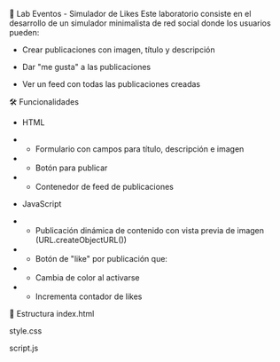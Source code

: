 🧪 Lab Eventos - Simulador de Likes
Este laboratorio consiste en el desarrollo de un simulador minimalista de red social donde los usuarios pueden:

- Crear publicaciones con imagen, título y descripción

- Dar "me gusta" a las publicaciones

- Ver un feed con todas las publicaciones creadas

🛠️ Funcionalidades
- HTML
 - - Formulario con campos para título, descripción e imagen

 - - Botón para publicar

 - - Contenedor de feed de publicaciones

- JavaScript
 - - Publicación dinámica de contenido con vista previa de imagen (URL.createObjectURL())

 - - Botón de "like" por publicación que:

 - - Cambia de color al activarse

 - - Incrementa contador de likes

📁 Estructura
index.html

style.css

script.js

